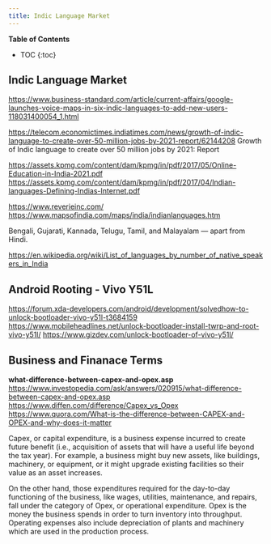 ```yaml
---
title: Indic Language Market
---
```


**Table of Contents**
* TOC
{:toc}


## Indic Language Market
https://www.business-standard.com/article/current-affairs/google-launches-voice-maps-in-six-indic-languages-to-add-new-users-118031400054_1.html

https://telecom.economictimes.indiatimes.com/news/growth-of-indic-language-to-create-over-50-million-jobs-by-2021-report/62144208
Growth of Indic language to create over 50 million jobs by 2021: Report


https://assets.kpmg.com/content/dam/kpmg/in/pdf/2017/05/Online-Education-in-India-2021.pdf
https://assets.kpmg.com/content/dam/kpmg/in/pdf/2017/04/Indian-languages-Defining-Indias-Internet.pdf

https://www.reverieinc.com/
https://www.mapsofindia.com/maps/india/indianlanguages.htm

 Bengali, Gujarati, Kannada, Telugu, Tamil, and Malayalam — apart from Hindi.

 https://en.wikipedia.org/wiki/List_of_languages_by_number_of_native_speakers_in_India

## Android Rooting - Vivo Y51L
https://forum.xda-developers.com/android/development/solvedhow-to-unlock-bootloader-vivo-y51l-t3684159
https://www.mobileheadlines.net/unlock-bootloader-install-twrp-and-root-vivo-y51l/
https://www.gizdev.com/unlock-bootloader-of-vivo-y51l/

## Business and Finanace Terms

**what-difference-between-capex-and-opex.asp**
https://www.investopedia.com/ask/answers/020915/what-difference-between-capex-and-opex.asp
https://www.diffen.com/difference/Capex_vs_Opex
https://www.quora.com/What-is-the-difference-between-CAPEX-and-OPEX-and-why-does-it-matter


Capex, or capital expenditure, is a business expense incurred to create future benefit (i.e., acquisition of assets that will have a useful life beyond the tax year). For example, a business might buy new assets, like buildings, machinery, or equipment, or it might upgrade existing facilities so their value as an asset increases.

On the other hand, those expenditures required for the day-to-day functioning of the business, like wages, utilities, maintenance, and repairs, fall under the category of Opex, or operational expenditure. Opex is the money the business spends in order to turn inventory into throughput. Operating expenses also include depreciation of plants and machinery which are used in the production process.